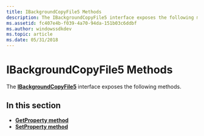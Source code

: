 ```yaml
---
title: IBackgroundCopyFile5 Methods
description: The IBackgroundCopyFile5 interface exposes the following methods.
ms.assetid: fc407e4b-f039-4a70-94da-151b03c6ddbf
ms.author: windowssdkdev
ms.topic: article
ms.date: 05/31/2018
---
```


# IBackgroundCopyFile5 Methods

The [**IBackgroundCopyFile5**](/windows/desktop/api/Bits5_0/nn-bits5_0-ibackgroundcopyfile5) interface exposes the following methods.

## In this section

-   [**GetProperty method**](/windows/desktop/api/Bits5_0/nf-bits5_0-ibackgroundcopyfile5-getproperty)
-   [**SetProperty method**](/windows/desktop/api/Bits5_0/nf-bits5_0-ibackgroundcopyfile5-setproperty)

 

 




